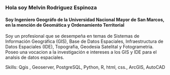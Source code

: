 ### Hola soy Melvin Rodriguez Espinoza
#### Soy Ingeniero Geográfo de la Universidad Nacional Mayor de San Marcos, en la mención de Geomática y Ordenamiento Territorial
Soy un profesional que se desempeña en temas de Sistemas de Información Geográfica (GIS), Base de Datos Espaciales, Infraestructura de Datos Espaciales (IDE), Topografia, Geodesia Satelital y Fotogrametria. Poseo una vocacion a la investigación e intereses a los GIS y IDE para el analsis de datos espaciales.

Skills: Qgis , Geoserver, PostgreSQL, Python, R, html, css., ArcGIS, AutoCAD
